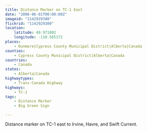 ```yaml
---
title: Distance Marker on TC-1 East
date: "2006-06-01T00:00:00Z"
imageid: "1142929380"
flickrid: "1142929380"
location:
    latitude: 49.971802
    longitude: -110.565172
places:
    - Dunmore|Cypress County Municipal District|Alberta|Canada
counties:
    - Cypress County Municipal District|Alberta|Canada
countries:
    - Canada
states:
    - Alberta|Canada
highwaytypes:
    - Trans-Canada Highway
highways:
    - TC-1
tags:
    - Distance Marker
    - Big Green Sign

---
```

Distance marker on TC-1 east to Irvine, Havre, and Swift Current.
